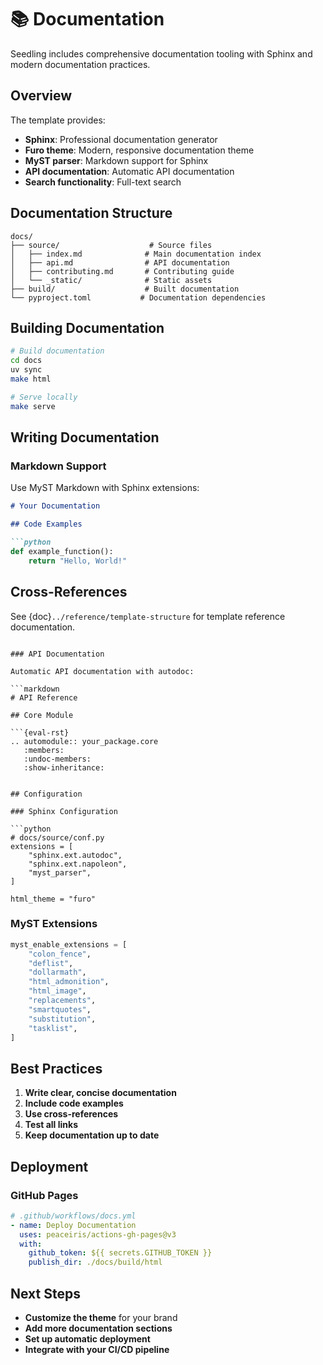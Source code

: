 # 📚 Documentation

Seedling includes comprehensive documentation tooling with Sphinx and modern documentation practices.

## Overview

The template provides:
- **Sphinx**: Professional documentation generator
- **Furo theme**: Modern, responsive documentation theme
- **MyST parser**: Markdown support for Sphinx
- **API documentation**: Automatic API documentation
- **Search functionality**: Full-text search

## Documentation Structure

```
docs/
├── source/                    # Source files
│   ├── index.md              # Main documentation index
│   ├── api.md                # API documentation
│   ├── contributing.md       # Contributing guide
│   └── _static/              # Static assets
├── build/                    # Built documentation
└── pyproject.toml           # Documentation dependencies
```

## Building Documentation

```bash
# Build documentation
cd docs
uv sync
make html

# Serve locally
make serve
```

## Writing Documentation

### Markdown Support

Use MyST Markdown with Sphinx extensions:

```markdown
# Your Documentation

## Code Examples

```python
def example_function():
    return "Hello, World!"
```

## Cross-References

See {doc}`../reference/template-structure` for template reference documentation.
```

### API Documentation

Automatic API documentation with autodoc:

```markdown
# API Reference

## Core Module

```{eval-rst}
.. automodule:: your_package.core
   :members:
   :undoc-members:
   :show-inheritance:
```
```

## Configuration

### Sphinx Configuration

```python
# docs/source/conf.py
extensions = [
    "sphinx.ext.autodoc",
    "sphinx.ext.napoleon",
    "myst_parser",
]

html_theme = "furo"
```

### MyST Extensions

```python
myst_enable_extensions = [
    "colon_fence",
    "deflist",
    "dollarmath",
    "html_admonition",
    "html_image",
    "replacements",
    "smartquotes",
    "substitution",
    "tasklist",
]
```

## Best Practices

1. **Write clear, concise documentation**
2. **Include code examples**
3. **Use cross-references**
4. **Test all links**
5. **Keep documentation up to date**

## Deployment

### GitHub Pages

```yaml
# .github/workflows/docs.yml
- name: Deploy Documentation
  uses: peaceiris/actions-gh-pages@v3
  with:
    github_token: ${{ secrets.GITHUB_TOKEN }}
    publish_dir: ./docs/build/html
```

## Next Steps

- **Customize the theme** for your brand
- **Add more documentation sections**
- **Set up automatic deployment**
- **Integrate with your CI/CD pipeline** 